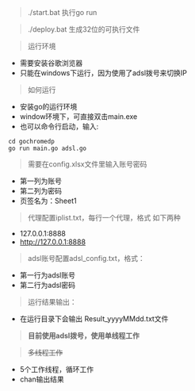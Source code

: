 > ./start.bat 执行go run 

> ./deploy.bat 生成32位的可执行文件 

> 运行环境

* 需要安装谷歌浏览器
* 只能在windows下运行，因为使用了adsl拨号来切换IP

> 如何运行

* 安装go的运行环境
* window环境下，可直接双击main.exe
* 也可以命令行启动，输入: 

```
cd gochromedp
go run main.go adsl.go
```

 


> 需要在config.xlsx文件里输入账号密码

* 第一列为账号
* 第二列为密码
* 页签名为：Sheet1

> 代理配置iplist.txt，每行一个代理，格式 如下两种
* 127.0.0.1:8888
* http://127.0.0.1:8888

> adsl账号配置adsl_config.txt，格式：
* 第一行为adsl账号
* 第二行为adsl密码

> 运行结果输出： 
* 在运行目录下会输出 Result_yyyyMMdd.txt文件


> **目前使用adsl拨号，使用单线程工作**

> ~~多线程工作~~
* 5个工作线程，循环工作
* chan输出结果
 
